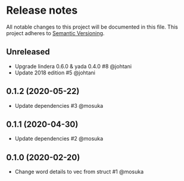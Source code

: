 # Release notes
All notable changes to this project will be documented in this file.
This project adheres to [Semantic Versioning](http://semver.org/).

## Unreleased
- Upgrade lindera 0.6.0 & yada 0.4.0 #8 @johtani
- Update 2018 edition #5 @johtani 

## 0.1.2 (2020-05-22)
- Update dependencies #3 @mosuka

## 0.1.1 (2020-04-30)
- Update dependencies #2 @mosuka

## 0.1.0 (2020-02-20)
- Change word details to vec from struct #1 @mosuka
